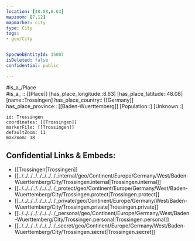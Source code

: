 ```yaml
---
location: [48.08,8.63] 
mapzoom: [7,12] 
mapmarker: city 
type: City
tags:
- geo/City


SpocWebEntityId: 35007
isDeleted: false
confidential: public

---
```

#is_a_/Place  
#is_a_ :: [[Place]] 
[has_place_longitude::8.63] 
[has_place_latitude::48.08] 
[name::Trossingen] 
has_place_country:: [[Germany]]  
has_place_province:: [[Baden-Wuerttemberg]] 
[Population::] 
[Unknown::] 


```leaflet
id: Trossingen
coordinates: [[Trossingen]] 
markerFile: [[Trossingen]] 
defaultZoom: 11 
maxZoom: 18
```


## Confidential Links & Embeds: 
- [[Trossingen|Trossingen]]  
- [[../../../../../../../../_internal/geo/Continent/Europe/Germany/West/Baden-Wuerttemberg/City/Trossingen.internal|Trossingen.internal]] 
- [[../../../../../../../../_protect/geo/Continent/Europe/Germany/West/Baden-Wuerttemberg/City/Trossingen.protect|Trossingen.protect]] 
- [[../../../../../../../../_private/geo/Continent/Europe/Germany/West/Baden-Wuerttemberg/City/Trossingen.private|Trossingen.private]] 
- [[../../../../../../../../_personal/geo/Continent/Europe/Germany/West/Baden-Wuerttemberg/City/Trossingen.personal|Trossingen.personal]] 
- [[../../../../../../../../_secret/geo/Continent/Europe/Germany/West/Baden-Wuerttemberg/City/Trossingen.secret|Trossingen.secret]] 
